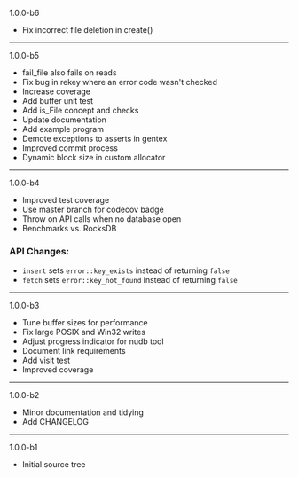 1.0.0-b6

* Fix incorrect file deletion in create()

---

1.0.0-b5

* fail_file also fails on reads
* Fix bug in rekey where an error code wasn't checked
* Increase coverage
* Add buffer unit test
* Add is_File concept and checks
* Update documentation
* Add example program
* Demote exceptions to asserts in gentex
* Improved commit process
* Dynamic block size in custom allocator

---

1.0.0-b4

* Improved test coverage
* Use master branch for codecov badge
* Throw on API calls when no database open
* Benchmarks vs. RocksDB

### API Changes:

* `insert` sets `error::key_exists` instead of returning `false`
* `fetch` sets `error::key_not_found` instead of returning `false`

---

1.0.0-b3

* Tune buffer sizes for performance
* Fix large POSIX and Win32 writes
* Adjust progress indicator for nudb tool
* Document link requirements
* Add visit test
* Improved coverage

---

1.0.0-b2

* Minor documentation and tidying
* Add CHANGELOG

---

1.0.0-b1

* Initial source tree


